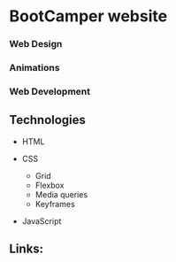# BootCamper website

### Web Design

### Animations

### Web Development

## Technologies

- HTML

- CSS
  - Grid
  - Flexbox
  - Media queries
  - Keyframes
- JavaScript

## Links:
